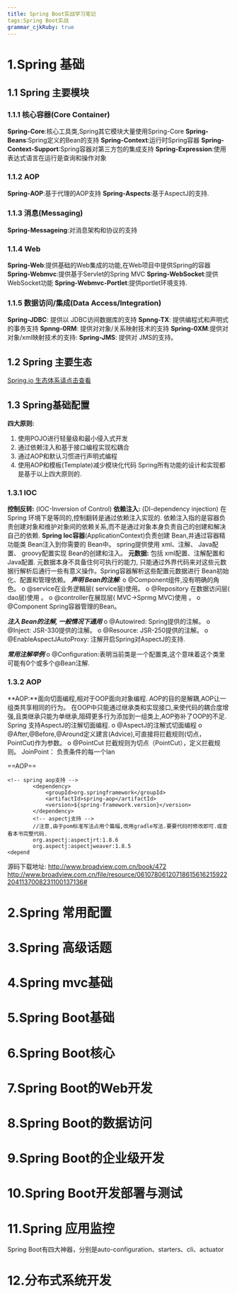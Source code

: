 ```yaml
---
title: Spring Boot实战学习笔记
tags:Spring Boot实战
grammar_cjkRuby: true
---
```



# 1.Spring 基础
## 1.1 Spring 主要模块
### 1.1.1 核心容器(Core Container)
**Spring-Core**:核心工具类,Spring其它模块大量使用Spring-Core
**Spring-Beans**:Spring定义的Bean的支持
**Spring-Context**:运行时Spring容器
**Spring-Context-Support**:Spring容器对第三方包的集成支持
**Spring-Expression**:使用表达式语言在运行是查询和操作对象
### 1.1.2 AOP
**Spring-AOP**:基于代理的AOP支持
**Spring-Aspects**:基于AspectJ的支持.
### 1.1.3 消息(Messaging)
**Spring-Messageing**:对消息架构和协议的支持
### 1.1.4 Web
**Spring-Web**:提供基础的Web集成的功能,在Web项目中提供Spring的容器
**Spring-Webmvc**:提供基于Servlet的Spring MVC
**Spring-WebSocket**:提供WebSocket功能
**Spring-Webmvc-Portlet**:提供portlet环境支持.
### 1.1.5 数据访问/集成(Data Access/Integration)
**Spring-JDBC**: 提供以 JDBC访间数据库的支持
**Spnng-TX**: 提供编程式和声明式的事务支持
**Spnng-0RM**: 提供对对象/关系映射技术的支持
**Spring-0XM**:提供对对象/xml映射技术的支持:
**Spring-JMS**: 提供对 JMS的支持。
## 1.2 Spring 主要生态
[Spring.io 生态体系请点击查看][1]
##  1.3 Spring基础配置
**四大原则:**
1) 使用POJO进行轻量级和最小侵入式开发
2) 通过依赖注入和基于接口编程实现松耦合
3) 通过AOP和默认习惯进行声明式编程
4) 使用AOP和模板(Template)减少模块化代码
Spring所有功能的设计和实现都是基于以上四大原则的.
### 1.3.1 IOC
**控制反转:** (IOC-Inversion of Control)
**依赖注入:** (DI-dependency injection)
在Spring 环境下是等同的,控制翻转是通过依赖注入实现的. 依赖注入指的是容器负责创建对象和维护对象间的依赖关系,而不是通过对象本身负责自己的创建和解决自己的依赖.
**Spring Ioc容器**(ApplicationContext)负责创建 Bean,并通过容器精功能类 Bean注入到你需要的 Bean中。 spring提供使用 xml、注解、 Java配置、 groovy配置实现 Bean的创建和注入。
**元数据:**  包括  xml配置、注解配置和Java配置. 元数据本身不具备住何可执行的能力, 只能通过外界代码来对这些元数据行解析后通行一些有意义操作。Spring容器解析这些配置元数据进行 Bean初始化、配置和管理依赖。
***声明 Bean的注解**:*
o   @Component组件,没有明确的角色。
o   @service在业务逻輯层( service层)使用。
o   @Repository 在数据访问层( dao层)使用 。
o   @controller在展现层( MVC→Sprmg MVC)使用 。
o   @Component Spring容器管理的Bean。

***注入 Bean的注解, 一般情况下通用***
o   @Autowired: Spring提供的注解。
o   @Inject: JSR-330提供的注解。
o   @Resource: JSR-250提供的注解。
o   @EnableAspectJAutoProxy: 注解开启Spring对AspectJ的支持.

***常用注解举例***
o   @Configuration:表明当前类是一个配置类,这个意味着这个类里可能有0个或多个@Bean注解.

### 1.3.2 AOP
**AOP:**面向切面编程,相对于OOP面向对象编程.
AOP的目的是解耦,AOP让一组类共享相同的行为。
在OOP中只能通过继承类和实现接口,来使代码的耦合度增强,且类继承只能为单继承,阻碍更多行为添加到一组类上,AOP弥补了OOP的不足.
Spring 支持AspectJ的注解切面编程.
o  @AspectJ的注解式切面编程
o  @After,@Before,@Around定义建言(Advice),可直接将拦截规则(切点，PointCut)作为参数。
o  @PointCut 拦截规则为切点（PointCut），定义拦截规则。
JoinPoint： 负责条件的每一个lan

==AOP==

``` stylus
<!-- spring aop支持 -->
		<dependency>
			<groupId>org.springframework</groupId>
			<artifactId>spring-aop</artifactId>
			<version>${spring-framework.version}</version>
		</dependency>
		<!-- aspectj支持 -->
		//注意,由于pom标准写法占用个篇幅,改用gradle写法.要要代码时修改即可.或查看本书完整代码.
		org.aspectj:aspectjrt:1.8.6
	    org.aspectj:aspectjweaver:1.8.5		
<depend
```
源码下载地址: http://www.broadview.com.cn/book/472
http://www.broadview.com.cn/file/resource/061078061207186156162159222041137008231100137136#



# 2.Spring 常用配置
# 3.Spring 高级话题
# 4.Spring mvc基础
# 5.Spring Boot基础
# 6.Spring Boot核心
# 7.Spring Boot的Web开发
# 8.Spring Boot的数据访问
# 9.Spring Boot的企业级开发
# 10.Spring Boot开发部署与测试
# 11.Spring 应用监控
Spring Boot有四大神器，分别是auto-configuration、starters、cli、actuator
# 12.分布式系统开发


  [1]: http://blog.csdn.net/bobshute/article/details/53221974
